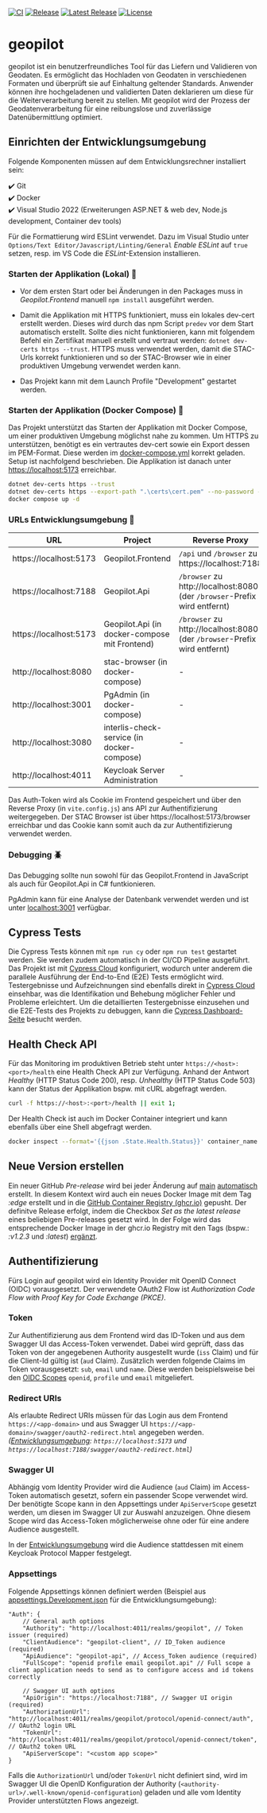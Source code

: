 [![CI](https://github.com/GeoWerkstatt/geopilot/actions/workflows/ci.yml/badge.svg?branch=main)](https://github.com/GeoWerkstatt/geopilot/actions/workflows/ci.yml) [![Release](https://github.com/GeoWerkstatt/geopilot/actions/workflows/release.yml/badge.svg)](https://github.com/GeoWerkstatt/geopilot/actions/workflows/release.yml) [![Latest Release](https://img.shields.io/github/v/release/GeoWerkstatt/geopilot)](https://github.com/GeoWerkstatt/geopilot/releases/latest) [![License](https://img.shields.io/github/license/GeoWerkstatt/geopilot)](https://github.com/GeoWerkstatt/geopilot/blob/main/LICENSE)

# geopilot

geopilot ist ein benutzerfreundliches Tool für das Liefern und Validieren von Geodaten. Es ermöglicht das Hochladen von Geodaten in verschiedenen Formaten und überprüft sie auf Einhaltung geltender Standards. Anwender können ihre hochgeladenen und validierten Daten deklarieren um diese für die Weiterverarbeitung bereit zu stellen. Mit geopilot wird der Prozess der Geodatenverarbeitung für eine reibungslose und zuverlässige Datenübermittlung optimiert.

## Einrichten der Entwicklungsumgebung

Folgende Komponenten müssen auf dem Entwicklungsrechner installiert sein:

✔️ Git  
✔️ Docker  
✔️ Visual Studio 2022 (Erweiterungen ASP.NET & web dev, Node.js development, Container dev tools)

Für die Formattierung wird ESLint verwendet. Dazu im Visual Studio unter `Options/Text Editor/Javascript/Linting/General` _Enable ESLint_ auf `true` setzen, resp. im VS Code die _ESLint_-Extension installieren.

### Starten der Applikation (Lokal) 🚀

- Vor dem ersten Start oder bei Änderungen in den Packages muss in _Geopilot.Frontend_ manuell `npm install` ausgeführt werden.

- Damit die Applikation mit HTTPS funktioniert, muss ein lokales dev-cert erstellt werden. Dieses wird durch das npm Script `predev` vor dem Start automatisch erstellt. Sollte dies nicht funktionieren, kann mit folgendem Befehl ein Zertifikat manuell erstellt und vertraut werden: `dotnet dev-certs https --trust`. HTTPS muss verwendet werden, damit die STAC-Urls korrekt funktionieren und so der STAC-Browser wie in einer produktiven Umgebung verwendet werden kann.

- Das Projekt kann mit dem Launch Profile "Development" gestartet werden.

### Starten der Applikation (Docker Compose) 🐳

Das Projekt unterstützt das Starten der Applikation mit Docker Compose, um einer produktiven Umgebung möglichst nahe zu kommen. Um HTTPS zu unterstützen, benötigt es ein vertrautes dev-cert sowie ein Export dessen im PEM-Format. Diese werden im [docker-compose.yml](./docker-compose.yml) korrekt geladen. Setup ist nachfolgend beschrieben. Die Applikation ist danach unter [https://localhost:5173](https://localhost:5173) erreichbar.

```bash
dotnet dev-certs https --trust
dotnet dev-certs https --export-path ".\certs\cert.pem" --no-password --format PEM
docker compose up -d
```

### URLs Entwicklungsumgebung 🔗

| URL                    | Project                                       | Reverse Proxy                                                             |
| ---------------------- | --------------------------------------------- | ------------------------------------------------------------------------- |
| https://localhost:5173 | Geopilot.Frontend                             | `/api` und `/browser` zu https://localhost:7188                           |
| https://localhost:7188 | Geopilot.Api                                  | `/browser` zu http://localhost:8080 (der `/browser`-Prefix wird entfernt) |
| https://localhost:5173 | Geopilot.Api (in docker-compose mit Frontend) | `/browser` zu http://localhost:8080 (der `/browser`-Prefix wird entfernt) |
| http://localhost:8080  | stac-browser (in docker-compose)              | -                                                                         |
| http://localhost:3001  | PgAdmin (in docker-compose)                   | -                                                                         |
| http://localhost:3080  | interlis-check-service (in docker-compose)    | -                                                                         |
| http://localhost:4011  | Keycloak Server Administration                | -                                                                         |

Das Auth-Token wird als Cookie im Frontend gespeichert und über den Reverse Proxy (in `vite.config.js`) ans API zur Authentifizierung weitergegeben.
Der STAC Browser ist über https://localhost:5173/browser erreichbar und das Cookie kann somit auch da zur Authentifizierung verwendet werden.

### Debugging 🪲

Das Debugging sollte nun sowohl für das Geopilot.Frontend in JavaScript als auch für Geopilot.Api in C# funtkionieren.

PgAdmin kann für eine Analyse der Datenbank verwendet werden und ist unter [localhost:3001](http://localhost:3001/) verfügbar.

## Cypress Tests

Die Cypress Tests können mit `npm run cy` oder `npm run test` gestartet werden. Sie werden zudem automatisch in der CI/CD Pipeline ausgeführt. Das Projekt ist mit [Cypress Cloud](https://cloud.cypress.io/) konfiguriert, wodurch unter anderem die parallele Ausführung der End-to-End (E2E) Tests ermöglicht wird. Testergebnisse und Aufzeichnungen sind ebenfalls direkt in [Cypress Cloud](https://cloud.cypress.io/) einsehbar, was die Identifikation und Behebung möglicher Fehler und Probleme erleichtert. Um die detaillierten Testergebnisse einzusehen und die E2E-Tests des Projekts zu debuggen, kann die [Cypress Dashboard-Seite](https://cloud.cypress.io/projects/bqtbpp/runs) besucht werden.

## Health Check API

Für das Monitoring im produktiven Betrieb steht unter `https://<host>:<port>/health` eine Health Check API zur Verfügung. Anhand der Antwort _Healthy_ (HTTP Status Code 200), resp. _Unhealthy_ (HTTP Status Code 503) kann der Status der Applikation bspw. mit cURL abgefragt werden.

```bash
curl -f https://<host>:<port>/health || exit 1;
```

Der Health Check ist auch im Docker Container integriert und kann ebenfalls über eine Shell abgefragt werden.

```bash
docker inspect --format='{{json .State.Health.Status}}' container_name
```

## Neue Version erstellen

Ein neuer GitHub _Pre-release_ wird bei jeder Änderung auf [main](https://github.com/GeoWerkstatt/geopilot) [automatisch](./.github/workflows/pre-release.yml) erstellt. In diesem Kontext wird auch ein neues Docker Image mit dem Tag _:edge_ erstellt und in die [GitHub Container Registry (ghcr.io)](https://github.com/geowerkstatt/geopilot/pkgs/container/geopilot) gepusht. Der definitve Release erfolgt, indem die Checkbox _Set as the latest release_ eines beliebigen Pre-releases gesetzt wird. In der Folge wird das entsprechende Docker Image in der ghcr.io Registry mit den Tags (bspw.: _:v1.2.3_ und _:latest_) [ergänzt](./.github/workflows/release.yml).

## Authentifizierung

Fürs Login auf geopilot wird ein Identity Provider mit OpenID Connect (OIDC) vorausgesetzt.
Der verwendete OAuth2 Flow ist _Authorization Code Flow with Proof Key for Code Exchange (PKCE)_.

### Token

Zur Authentifizierung aus dem Frontend wird das ID-Token und aus dem Swagger UI das Access-Token verwendet.
Dabei wird geprüft, dass das Token von der angegebenen Authority ausgestellt wurde (`iss` Claim) und für die Client-Id gültig ist (`aud` Claim).
Zusätzlich werden folgende Claims im Token vorausgesetzt: `sub`, `email` und `name`.
Diese werden beispielsweise bei den [OIDC Scopes](https://openid.net/specs/openid-connect-core-1_0.html#ScopeClaims) `openid`, `profile` und `email` mitgeliefert.

### Redirect URIs

Als erlaubte Redirect URIs müssen für das Login aus dem Frontend `https://<app-domain>` und aus Swagger UI `https://<app-domain>/swagger/oauth2-redirect.html` angegeben werden.
_([Entwicklungsumgebung](./config/realms/keycloak-geopilot.json): `https://localhost:5173` und `https://localhost:7188/swagger/oauth2-redirect.html`)_

### Swagger UI

Abhängig vom Identity Provider wird die Audience (`aud` Claim) im Access-Token automatisch gesetzt, sofern ein passender Scope verwendet wird.
Der benötigte Scope kann in den Appsettings under `ApiServerScope` gesetzt werden, um diesen im Swagger UI zur Auswahl anzuzeigen.
Ohne diesem Scope wird das Access-Token möglicherweise ohne oder für eine andere Audience ausgestellt.

In der [Entwicklungsumgebung](./config/realms/keycloak-geopilot.json) wird die Audience stattdessen mit einem Keycloak Protocol Mapper festgelegt.

### Appsettings

Folgende Appsettings können definiert werden (Beispiel aus [appsettings.Development.json](./src/Geopilot.Api/appsettings.Development.json) für die Entwicklungsumgebung):

```json5
"Auth": {
    // General auth options
    "Authority": "http://localhost:4011/realms/geopilot", // Token issuer (required)
    "ClientAudience": "geopilot-client", // ID_Token audience (required)
    "ApiAudience": "geopilot-api", // Access_Token audience (required)
    "FullScope": "openid profile email geopilot.api" // Full scope a client application needs to send as to configure access and id tokens correctly

    // Swagger UI auth options
    "ApiOrigin": "https://localhost:7188", // Swagger UI origin (required)
    "AuthorizationUrl": "http://localhost:4011/realms/geopilot/protocol/openid-connect/auth", // OAuth2 login URL
    "TokenUrl": "http://localhost:4011/realms/geopilot/protocol/openid-connect/token", // OAuth2 token URL
    "ApiServerScope": "<custom app scope>"
}
```

Falls die `AuthorizationUrl` und/oder `TokenUrl` nicht definiert sind, wird im Swagger UI die OpenID Konfiguration der Authority (`<authority-url>/.well-known/openid-configuration`) geladen und alle vom Identity Provider unterstützten Flows angezeigt.
